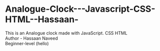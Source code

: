 # Analogue-Clock---Javascript-CSS-HTML--Hassaan-
This is an Analogue clock made with JavaScript. CSS HTML
<br>
Author - Hassaan Naveed 
<br>
Beginner-level (hello)
